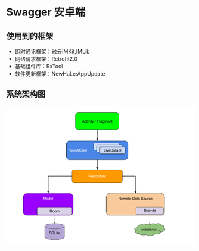 # Swagger 安卓端
## 使用到的框架
- 即时通讯框架：融云IMKit,IMLib
- 网络请求框架：Retrofit2.0
- 基础组件库：RxTool
- 软件更新框架：NewHuLe:AppUpdate
## 系统架构图
![Architecture](mvvm.png)